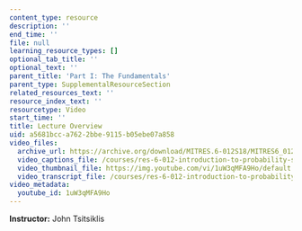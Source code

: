 ```yaml
---
content_type: resource
description: ''
end_time: ''
file: null
learning_resource_types: []
optional_tab_title: ''
optional_text: ''
parent_title: 'Part I: The Fundamentals'
parent_type: SupplementalResourceSection
related_resources_text: ''
resource_index_text: ''
resourcetype: Video
start_time: ''
title: Lecture Overview
uid: a5681bcc-a762-2bbe-9115-b05ebe07a858
video_files:
  archive_url: https://archive.org/download/MITRES.6-012S18/MITRES6_012S18_L01-01_300k.mp4
  video_captions_file: /courses/res-6-012-introduction-to-probability-spring-2018/66227fe0ddde5e82abeb73b32aaf1e54_1uW3qMFA9Ho.vtt
  video_thumbnail_file: https://img.youtube.com/vi/1uW3qMFA9Ho/default.jpg
  video_transcript_file: /courses/res-6-012-introduction-to-probability-spring-2018/78c7eac9920a3aed032d426776596bf8_1uW3qMFA9Ho.pdf
video_metadata:
  youtube_id: 1uW3qMFA9Ho
---
```


**Instructor:** John Tsitsiklis